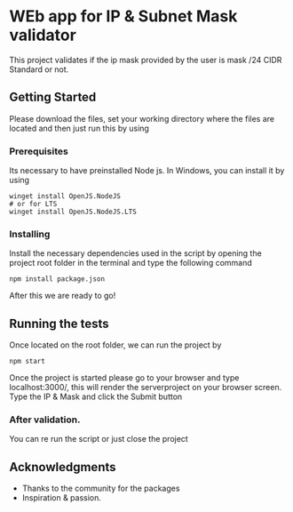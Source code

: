 # WEb app for IP & Subnet Mask validator

This project validates if the ip mask provided by the user is mask /24 CIDR Standard or not.

## Getting Started
Please download the files, set your working directory where the files are located and then just run this by using 

### Prerequisites

Its necessary to have preinstalled Node js.
In Windows, you can install it by using

```
winget install OpenJS.NodeJS
# or for LTS
winget install OpenJS.NodeJS.LTS
```


### Installing

Install the necessary dependencies used in the script by opening the project root folder in the terminal and type the following command

```
npm install package.json
```

After this we are ready to go!

## Running the tests

Once located on the root folder, we can run the project by
```
npm start
```
Once the project is started please go to your browser and type localhost:3000/,  this will render the serverproject on your browser screen.
Type the IP & Mask and click the Submit button

### After validation.

You can re run the script or just close the project

## Acknowledgments

* Thanks to the community for the packages
* Inspiration & passion.


